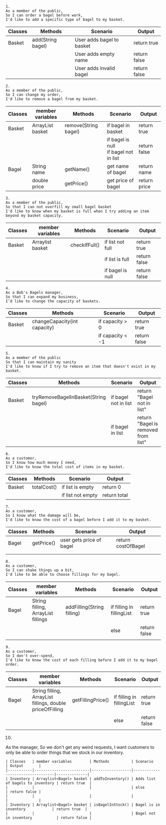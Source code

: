 ```
1.
As a member of the public,
So I can order a bagel before work,
I'd like to add a specific type of bagel to my basket.
```

| Classes | Methods           | Scenario                  | Output       |
|---------|-------------------|---------------------------|--------------|
| Basket  | add(String bagel) | User adds bagel to basket | return true  |
|         |                   | User adds empty name      | return false |
|         |                   | User adds invalid bagel   | return false |


```
2.
As a member of the public,
So I can change my order,
I'd like to remove a bagel from my basket.
```
| Classes | member variables        | Methods              | Scenario                                   | Output       |
|---------|-------------------------|----------------------|--------------------------------------------|--------------|
| Basket  | ArrayList<Bagel> basket | remove(String bagel) | if bagel in basket                         | return true  |
|         |                         |                      | if bagel is null<br/> if bagel not in list | return false |
| Bagel   | String name             | getName()            | get name of bagel                          | return name  |
|         | double price            | getPrice()           | get price of bagel                         | return price |



```
3.
As a member of the public,
So that I can not overfill my small bagel basket
I'd like to know when my basket is full when I try adding an item beyond my basket capacity.
```

| Classes | member variables        | Methods          | Scenario             | Output       |
|---------|-------------------------|------------------|----------------------|--------------|
| Basket  | Arraylist<Bagel> basket | checkIfFull()    | if list not full     | return true  |
|         |                         |                  | if list is full      | return false |
|         |                         |                  | if bagel is null     | return false |

```
4.
As a Bob's Bagels manager,
So that I can expand my business,
I’d like to change the capacity of baskets.
```

| Classes | Methods                      | Scenario         | Output       |
|---------|------------------------------|------------------|--------------|
| Basket  | changeCapacity(int capacity) | if capacity > 0  | return true  |
|         |                              | if capacity < -1 | return false |

```
5.
As a member of the public
So that I can maintain my sanity
I'd like to know if I try to remove an item that doesn't exist in my basket.
```

| Classes | Methods                              | Scenario             | Output                              |
|---------|--------------------------------------|----------------------|-------------------------------------|
| Basket  | tryRemoveBagelInBasket(String bagel) | if bagel not in list | return "Bagel not in list"          |
|         |                                      | if bagel in list     | return "Bagel is removed from list" |

```
6.
As a customer,
So I know how much money I need,
I'd like to know the total cost of items in my basket.
```
| Classes | Methods     | Scenario          | Output       |
|---------|-------------|-------------------|--------------|
| Basket  | totalCost() | if list is empty  | return 0     |
|         |             | if list not empty | return total |

```
7.
As a customer,
So I know what the damage will be,
I'd like to know the cost of a bagel before I add it to my basket.
```

| Classes | Methods    | Scenario                 | Output             |
|---------|------------|--------------------------|--------------------|
| Bagel   | getPrice() | user gets price of bagel | return costOfBagel |
|         |            |                          |                    |
|         |            |                          |                    |

```
8.
As a customer,
So I can shake things up a bit,
I'd like to be able to choose fillings for my bagel.
```
| Classes | member variables                           | Methods                    | Scenario                   | Output       |
|---------|--------------------------------------------|----------------------------|----------------------------|--------------|
| Bagel   | String filling, ArrayList<String> fillings | addFilling(String filling) | if filling in fillingList  | return true  |
|         |                                            |                            | else                       | return false |
|         |                                            |                            |                            |              |

```
9.
As a customer,
So I don't over-spend,
I'd like to know the cost of each filling before I add it to my bagel order.
```
| Classes | member variables                                                  | Methods           | Scenario                   | Output       |
|---------|-------------------------------------------------------------------|-------------------|----------------------------|--------------|
| Bagel   | String filling, ArrayList<String> fillings, double priceOfFilling | getFillingPrice() | if filling in fillingList  | return true  |
|         |                                                                   |                   | else                       | return false |
|         |                                                                   |                   |                            |              |


10.
As the manager,
So we don't get any weird requests,
I want customers to only be able to order things that we stock in our inventory.
```
| Classes   | member variables        | Methods          | Scenario                         | Output       |
|-----------|-------------------------|------------------|----------------------------------|--------------|
| Inventory | Arraylist<Bagel> basket | addToInventory() | Adds list of bagels to inventory | return true  |
|           |                         |                  | else                             | return false |
|           |                         |                  |                                  |              |
| Inventory | Arraylist<Bagel> basket | isBagelInStock() | Bagel is in inventory            | return true  |
|           |                         |                  | Bagel not in inventory           | return false |
